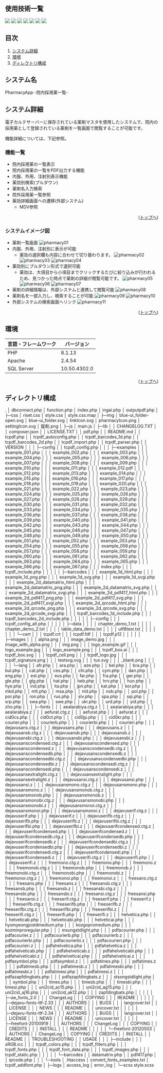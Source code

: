 <div id="top"></div>

## 使用技術一覧

<!-- シールド一覧 -->
<p style="display: inline">
  <!-- フロントエンド -->
  <img src="https://img.shields.io/badge/-Javascript-000000.svg?logo=javascript&style=for-the-badge">
  <img src="https://img.shields.io/badge/-Sass-000000.svg?logo=sass&style=for-the-badge">
  <img src="https://img.shields.io/badge/-Bootstrap-000000.svg?logo=bootstrap&style=for-the-badge">
  <!-- バックエンド -->
  <img src="https://img.shields.io/badge/-Php-000000.svg?logo=php&style=for-the-badge">
  <!-- ミドルウェア一覧 -->
  <img src="https://img.shields.io/badge/-Apache-D22128.svg?logo=apache&style=for-the-badge">
  <img src="https://img.shields.io/badge/-SQL%20Server-666666.svg?logo=&style=for-the-badge">
  <!-- インフラ一覧 -->
  <img src="https://img.shields.io/badge/-Windows%20server-0078D6.svg?logo=windows&style=for-the-badge">
</p>

## 目次

1. [システム詳細](#システム詳細)
2. [環境](#環境)
3. [ディレクトリ構成](#ディレクトリ構成)

## システム名

PharmacyApp -院内採用薬一覧-

<!-- プロジェクトについて -->

## システム詳細

電子カルテサーバーに保存されている薬剤マスタを使用したシステムで、院内の採用薬として登録されている薬剤を一覧画面で閲覧することが可能です。

機能詳細については、下記参照。

### 機能一覧

- 院内採用薬の一覧表示
- 院内採用薬の一覧をPDF出力する機能
- 内服、外用、注射別表示機能
- 薬効別検索(プルダウン)
- 薬剤名入力検索
- 院外採用薬一覧参照
- 薬効詳細画面への遷移(外部システム)
  - MDV参照

<p align="right">(<a href="#top">トップへ</a>)</p>

### システムイメージ図

- 薬剤一覧画面
  ![pharmacy01](https://github.com/hide338/PharmacyApp/assets/93624688/bc0bfc12-552b-4cd6-85f9-089cb0295b58)
- 内服、外用、注射別に表示が可能
  - 薬効の選択欄も内容に合わせて切り替わります。
  ![pharmacy02](https://github.com/hide338/PharmacyApp/assets/93624688/3dd2ebc7-f3b6-4d07-bf5e-18ddd66ca2b9)
  ![pharmacy03](https://github.com/hide338/PharmacyApp/assets/93624688/6623c58e-fc72-49c3-93db-52636c351173)
  ![pharmacy04](https://github.com/hide338/PharmacyApp/assets/93624688/fdcaa1da-57ac-4dd3-9678-3fd6025698f2)
- 薬効別にプルダウン形式で選択可能
  - 薬効は、大項目から小項目までクリックするたびに絞り込みが行われるため、見つかった時点で薬剤の詳細が閲覧可能です。
  ![pharmacy05](https://github.com/hide338/PharmacyApp/assets/93624688/28decf99-b3a1-4890-9b21-f16ea769ec0b)
  ![pharmacy06](https://github.com/hide338/PharmacyApp/assets/93624688/2581e676-a130-46a5-a6b4-fda7c36eb59a)
  ![pharmacy07](https://github.com/hide338/PharmacyApp/assets/93624688/d528d490-1428-4317-ac28-ab611714ba7b)
- 薬剤の詳細情報は、外部システムと連携して閲覧可能
  ![pharmacy08](https://github.com/hide338/PharmacyApp/assets/93624688/eb5adffc-4d81-41a9-a218-f1e4e420ba82)
- 薬剤名を一部入力し、検索することが可能
  ![pharmacy09](https://github.com/hide338/PharmacyApp/assets/93624688/3fbcf2a1-7139-426d-ae6c-2a4011014bdf)
  ![pharmacy10](https://github.com/hide338/PharmacyApp/assets/93624688/df117db7-e1a2-4328-bc0e-75067a2139fc)
- 外部システムの検索画面へリンク
  ![pharmacy11](https://github.com/hide338/PharmacyApp/assets/93624688/265075d3-1136-4478-872a-9cdf5be88b35)

<p align="right">(<a href="#top">トップへ</a>)</p>

## 環境

<!-- 言語、フレームワーク、ミドルウェア、インフラの一覧とバージョンを記載 -->

| 言語・フレームワーク  | バージョン   |
| --------------------- | ------------ |
| PHP                   | 8.1.13       |
| Apache                | 2.4.54       |
| SQL Server            | 10.50.4302.0 |

<p align="right">(<a href="#top">トップへ</a>)</p>

## ディレクトリ構成

.
│  dbconnect.php
│  function.php
│  index.php
│  ingai.php
│  outputpdf.php
│  
├─css
│      riset.css
│      style.css
│      style.css.map
│
├─img
│      blue-ui_folder-open.svg
│      blue-ui_folder.svg
│      linkIcon.svg
│      pharmacyIcon.png
│      settingIcon.svg
│      錠剤.png
│
├─js
│      main.js
│
├─lib
│  │  CHANGELOG.TXT
│  │  composer.json
│  │  LICENSE.TXT
│  │  pdf.php
│  │  README.md
│  │  tcpdf.php
│  │  tcpdf_autoconfig.php
│  │  tcpdf_barcodes_1d.php
│  │  tcpdf_barcodes_2d.php
│  │  tcpdf_import.php
│  │  tcpdf_parser.php
│  │  VERSION
│  │
│  ├─config
│  │      tcpdf_config.php
│  │
│  ├─examples
│  │  │  example_001.php
│  │  │  example_002.php
│  │  │  example_003.php
│  │  │  example_004.php
│  │  │  example_005.php
│  │  │  example_006.php
│  │  │  example_007.php
│  │  │  example_008.php
│  │  │  example_009.php
│  │  │  example_010.php
│  │  │  example_011.php
│  │  │  example_012.pdf
│  │  │  example_012.php
│  │  │  example_013.php
│  │  │  example_014.php
│  │  │  example_015.php
│  │  │  example_016.php
│  │  │  example_017.php
│  │  │  example_018.php
│  │  │  example_019.php
│  │  │  example_020.php
│  │  │  example_021.php
│  │  │  example_022.php
│  │  │  example_023.php
│  │  │  example_024.php
│  │  │  example_025.php
│  │  │  example_026.php
│  │  │  example_027.php
│  │  │  example_028.php
│  │  │  example_029.php
│  │  │  example_030.php
│  │  │  example_031.php
│  │  │  example_032.php
│  │  │  example_033.php
│  │  │  example_034.php
│  │  │  example_035.php
│  │  │  example_036.php
│  │  │  example_037.php
│  │  │  example_038.php
│  │  │  example_039.php
│  │  │  example_040.php
│  │  │  example_041.php
│  │  │  example_042.php
│  │  │  example_043.php
│  │  │  example_044.php
│  │  │  example_045.php
│  │  │  example_046.php
│  │  │  example_047.php
│  │  │  example_048.php
│  │  │  example_049.php
│  │  │  example_050.php
│  │  │  example_051.php
│  │  │  example_052.php
│  │  │  example_053.php
│  │  │  example_054.php
│  │  │  example_055.php
│  │  │  example_056.php
│  │  │  example_057.php
│  │  │  example_058.php
│  │  │  example_059.php
│  │  │  example_060.php
│  │  │  example_061.php
│  │  │  example_062.php
│  │  │  example_063.php
│  │  │  example_064.php
│  │  │  example_065.php
│  │  │  example_066.php
│  │  │  example_067.php
│  │  │  index.php
│  │  │  tcpdf_include.php
│  │  │
│  │  ├─barcodes
│  │  │      example_1d_html.php
│  │  │      example_1d_png.php
│  │  │      example_1d_svg.php
│  │  │      example_1d_svgi.php
│  │  │      example_2d_datamatrix_html.php
│  │  │      example_2d_datamatrix_png.php
│  │  │      example_2d_datamatrix_svg.php
│  │  │      example_2d_datamatrix_svgi.php
│  │  │      example_2d_pdf417_html.php
│  │  │      example_2d_pdf417_png.php
│  │  │      example_2d_pdf417_svg.php
│  │  │      example_2d_pdf417_svgi.php
│  │  │      example_2d_qrcode_html.php
│  │  │      example_2d_qrcode_png.php
│  │  │      example_2d_qrcode_svg.php
│  │  │      example_2d_qrcode_svgi.php
│  │  │      tcpdf_barcodes_1d_include.php
│  │  │      tcpdf_barcodes_2d_include.php
│  │  │
│  │  ├─config
│  │  │      tcpdf_config_alt.php
│  │  │
│  │  ├─data
│  │  │  │  chapter_demo_1.txt
│  │  │  │  chapter_demo_2.txt
│  │  │  │  table_data_demo.txt
│  │  │  │  utf8test.txt
│  │  │  │
│  │  │  └─cert
│  │  │          tcpdf.crt
│  │  │          tcpdf.fdf
│  │  │          tcpdf.p12
│  │  │
│  │  ├─images
│  │  │      alpha.png
│  │  │      image_demo.jpg
│  │  │      image_with_alpha.png
│  │  │      img.png
│  │  │      logo_example.gif
│  │  │      logo_example.jpg
│  │  │      logo_example.png
│  │  │      tcpdf_box.ai
│  │  │      tcpdf_box.svg
│  │  │      tcpdf_cell.png
│  │  │      tcpdf_logo.jpg
│  │  │      tcpdf_signature.png
│  │  │      testsvg.svg
│  │  │      tux.svg
│  │  │      _blank.png
│  │  │
│  │  └─lang
│  │          afr.php
│  │          ara.php
│  │          aze.php
│  │          bel.php
│  │          bra.php
│  │          bul.php
│  │          cat.php
│  │          ces.php
│  │          chi.php
│  │          cym.php
│  │          dan.php
│  │          eng.php
│  │          est.php
│  │          eus.php
│  │          far.php
│  │          fra.php
│  │          ger.php
│  │          gle.php
│  │          glg.php
│  │          hat.php
│  │          heb.php
│  │          hrv.php
│  │          hun.php
│  │          hye.php
│  │          ind.php
│  │          ita.php
│  │          jpn.php
│  │          kat.php
│  │          kor.php
│  │          mkd.php
│  │          mlt.php
│  │          msa.php
│  │          nld.php
│  │          nob.php
│  │          pol.php
│  │          por.php
│  │          ron.php
│  │          rus.php
│  │          slv.php
│  │          spa.php
│  │          sqi.php
│  │          srp.php
│  │          swa.php
│  │          swe.php
│  │          ukr.php
│  │          urd.php
│  │          yid.php
│  │          zho.php
│  │
│  ├─fonts
│  │  │  aealarabiya.ctg.z
│  │  │  aealarabiya.php
│  │  │  aealarabiya.z
│  │  │  aefurat.ctg.z
│  │  │  aefurat.php
│  │  │  aefurat.z
│  │  │  cid0cs.php
│  │  │  cid0ct.php
│  │  │  cid0jp.php
│  │  │  cid0kr.php
│  │  │  courier.php
│  │  │  courierb.php
│  │  │  courierbi.php
│  │  │  courieri.php
│  │  │  dejavusans.ctg.z
│  │  │  dejavusans.php
│  │  │  dejavusans.z
│  │  │  dejavusansb.ctg.z
│  │  │  dejavusansb.php
│  │  │  dejavusansb.z
│  │  │  dejavusansbi.ctg.z
│  │  │  dejavusansbi.php
│  │  │  dejavusansbi.z
│  │  │  dejavusanscondensed.ctg.z
│  │  │  dejavusanscondensed.php
│  │  │  dejavusanscondensed.z
│  │  │  dejavusanscondensedb.ctg.z
│  │  │  dejavusanscondensedb.php
│  │  │  dejavusanscondensedb.z
│  │  │  dejavusanscondensedbi.ctg.z
│  │  │  dejavusanscondensedbi.php
│  │  │  dejavusanscondensedbi.z
│  │  │  dejavusanscondensedi.ctg.z
│  │  │  dejavusanscondensedi.php
│  │  │  dejavusanscondensedi.z
│  │  │  dejavusansextralight.ctg.z
│  │  │  dejavusansextralight.php
│  │  │  dejavusansextralight.z
│  │  │  dejavusansi.ctg.z
│  │  │  dejavusansi.php
│  │  │  dejavusansi.z
│  │  │  dejavusansmono.ctg.z
│  │  │  dejavusansmono.php
│  │  │  dejavusansmono.z
│  │  │  dejavusansmonob.ctg.z
│  │  │  dejavusansmonob.php
│  │  │  dejavusansmonob.z
│  │  │  dejavusansmonobi.ctg.z
│  │  │  dejavusansmonobi.php
│  │  │  dejavusansmonobi.z
│  │  │  dejavusansmonoi.ctg.z
│  │  │  dejavusansmonoi.php
│  │  │  dejavusansmonoi.z
│  │  │  dejavuserif.ctg.z
│  │  │  dejavuserif.php
│  │  │  dejavuserif.z
│  │  │  dejavuserifb.ctg.z
│  │  │  dejavuserifb.php
│  │  │  dejavuserifb.z
│  │  │  dejavuserifbi.ctg.z
│  │  │  dejavuserifbi.php
│  │  │  dejavuserifbi.z
│  │  │  dejavuserifcondensed.ctg.z
│  │  │  dejavuserifcondensed.php
│  │  │  dejavuserifcondensed.z
│  │  │  dejavuserifcondensedb.ctg.z
│  │  │  dejavuserifcondensedb.php
│  │  │  dejavuserifcondensedb.z
│  │  │  dejavuserifcondensedbi.ctg.z
│  │  │  dejavuserifcondensedbi.php
│  │  │  dejavuserifcondensedbi.z
│  │  │  dejavuserifcondensedi.ctg.z
│  │  │  dejavuserifcondensedi.php
│  │  │  dejavuserifcondensedi.z
│  │  │  dejavuserifi.ctg.z
│  │  │  dejavuserifi.php
│  │  │  dejavuserifi.z
│  │  │  freemono.ctg.z
│  │  │  freemono.php
│  │  │  freemono.z
│  │  │  freemonob.ctg.z
│  │  │  freemonob.php
│  │  │  freemonob.z
│  │  │  freemonobi.ctg.z
│  │  │  freemonobi.php
│  │  │  freemonobi.z
│  │  │  freemonoi.ctg.z
│  │  │  freemonoi.php
│  │  │  freemonoi.z
│  │  │  freesans.ctg.z
│  │  │  freesans.php
│  │  │  freesans.z
│  │  │  freesansb.ctg.z
│  │  │  freesansb.php
│  │  │  freesansb.z
│  │  │  freesansbi.ctg.z
│  │  │  freesansbi.php
│  │  │  freesansbi.z
│  │  │  freesansi.ctg.z
│  │  │  freesansi.php
│  │  │  freesansi.z
│  │  │  freeserif.ctg.z
│  │  │  freeserif.php
│  │  │  freeserif.z
│  │  │  freeserifb.ctg.z
│  │  │  freeserifb.php
│  │  │  freeserifb.z
│  │  │  freeserifbi.ctg.z
│  │  │  freeserifbi.php
│  │  │  freeserifbi.z
│  │  │  freeserifi.ctg.z
│  │  │  freeserifi.php
│  │  │  freeserifi.z
│  │  │  helvetica.php
│  │  │  helveticab.php
│  │  │  helveticabi.php
│  │  │  helveticai.php
│  │  │  hysmyeongjostdmedium.php
│  │  │  kozgopromedium.php
│  │  │  kozminproregular.php
│  │  │  msungstdlight.php
│  │  │  pdfacourier.php
│  │  │  pdfacourier.z
│  │  │  pdfacourierb.php
│  │  │  pdfacourierb.z
│  │  │  pdfacourierbi.php
│  │  │  pdfacourierbi.z
│  │  │  pdfacourieri.php
│  │  │  pdfacourieri.z
│  │  │  pdfahelvetica.php
│  │  │  pdfahelvetica.z
│  │  │  pdfahelveticab.php
│  │  │  pdfahelveticab.z
│  │  │  pdfahelveticabi.php
│  │  │  pdfahelveticabi.z
│  │  │  pdfahelveticai.php
│  │  │  pdfahelveticai.z
│  │  │  pdfasymbol.php
│  │  │  pdfasymbol.z
│  │  │  pdfatimes.php
│  │  │  pdfatimes.z
│  │  │  pdfatimesb.php
│  │  │  pdfatimesb.z
│  │  │  pdfatimesbi.php
│  │  │  pdfatimesbi.z
│  │  │  pdfatimesi.php
│  │  │  pdfatimesi.z
│  │  │  pdfazapfdingbats.php
│  │  │  pdfazapfdingbats.z
│  │  │  stsongstdlight.php
│  │  │  symbol.php
│  │  │  times.php
│  │  │  timesb.php
│  │  │  timesbi.php
│  │  │  timesi.php
│  │  │  uni2cid_ac15.php
│  │  │  uni2cid_ag15.php
│  │  │  uni2cid_aj16.php
│  │  │  uni2cid_ak12.php
│  │  │  zapfdingbats.php
│  │  │
│  │  ├─ae_fonts_2.0
│  │  │      ChangeLog
│  │  │      COPYING
│  │  │      README
│  │  │
│  │  ├─dejavu-fonts-ttf-2.33
│  │  │      AUTHORS
│  │  │      BUGS
│  │  │      langcover.txt
│  │  │      LICENSE
│  │  │      NEWS
│  │  │      README
│  │  │      unicover.txt
│  │  │
│  │  ├─dejavu-fonts-ttf-2.34
│  │  │      AUTHORS
│  │  │      BUGS
│  │  │      langcover.txt
│  │  │      LICENSE
│  │  │      NEWS
│  │  │      README
│  │  │      unicover.txt
│  │  │
│  │  ├─freefont-20100919
│  │  │      AUTHORS
│  │  │      ChangeLog
│  │  │      COPYING
│  │  │      CREDITS
│  │  │      INSTALL
│  │  │      README
│  │  │
│  │  └─freefont-20120503
│  │          AUTHORS
│  │          ChangeLog
│  │          COPYING
│  │          CREDITS
│  │          INSTALL
│  │          README
│  │          TROUBLESHOOTING
│  │          USAGE
│  │
│  ├─include
│  │  │  sRGB.icc
│  │  │  tcpdf_colors.php
│  │  │  tcpdf_filters.php
│  │  │  tcpdf_fonts.php
│  │  │  tcpdf_font_data.php
│  │  │  tcpdf_images.php
│  │  │  tcpdf_static.php
│  │  │
│  │  └─barcodes
│  │          datamatrix.php
│  │          pdf417.php
│  │          qrcode.php
│  │
│  └─tools
│          .htaccess
│          convert_fonts_examples.txt
│          tcpdf_addfont.php
│
├─logs
│      access_log
│      error_log
│
└─scss
        style.scss
